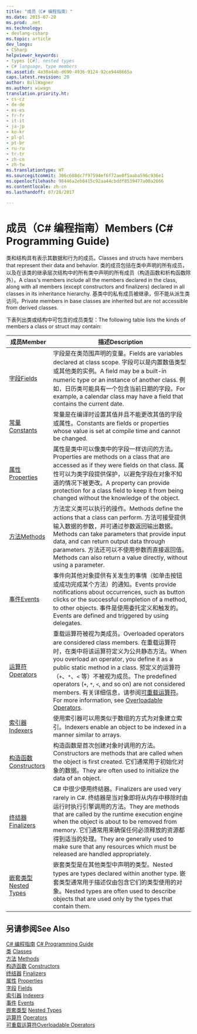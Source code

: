 ```yaml
---
title: "成员（C# 编程指南）"
ms.date: 2015-07-20
ms.prod: .net
ms.technology:
- devlang-csharp
ms.topic: article
dev_langs:
- CSharp
helpviewer_keywords:
- types [C#], nested types
- C# language, type members
ms.assetid: 4a30a4ab-d690-4936-9124-92ce9448665a
caps.latest.revision: 20
author: BillWagner
ms.author: wiwagn
translation.priority.ht:
- cs-cz
- de-de
- es-es
- fr-fr
- it-it
- ja-jp
- ko-kr
- pl-pl
- pt-br
- ru-ru
- tr-tr
- zh-cn
- zh-tw
ms.translationtype: HT
ms.sourcegitcommit: 306c608dc7f97594ef6f72ae0f5aaba596c936e1
ms.openlocfilehash: 98446a2eb0415c92aa44cbddf8539477a00a2666
ms.contentlocale: zh-cn
ms.lasthandoff: 07/28/2017

---
```

# <a name="members-c-programming-guide"></a><span data-ttu-id="f3f75-102">成员（C# 编程指南）</span><span class="sxs-lookup"><span data-stu-id="f3f75-102">Members (C# Programming Guide)</span></span>
<span data-ttu-id="f3f75-103">类和结构具有表示其数据和行为的成员。</span><span class="sxs-lookup"><span data-stu-id="f3f75-103">Classes and structs have members that represent their data and behavior.</span></span> <span data-ttu-id="f3f75-104">类的成员包括在类中声明的所有成员，以及在该类的继承层次结构中的所有类中声明的所有成员（构造函数和析构函数除外）。</span><span class="sxs-lookup"><span data-stu-id="f3f75-104">A class's members include all the members declared in the class, along with all members (except constructors and finalizers) declared in all classes in its inheritance hierarchy.</span></span> <span data-ttu-id="f3f75-105">基类中的私有成员被继承，但不能从派生类访问。</span><span class="sxs-lookup"><span data-stu-id="f3f75-105">Private members in base classes are inherited but are not accessible from derived classes.</span></span>  
  
 <span data-ttu-id="f3f75-106">下表列出类或结构中可包含的成员类型：</span><span class="sxs-lookup"><span data-stu-id="f3f75-106">The following table lists the kinds of members a class or struct may contain:</span></span>  
  
|<span data-ttu-id="f3f75-107">成员</span><span class="sxs-lookup"><span data-stu-id="f3f75-107">Member</span></span>|<span data-ttu-id="f3f75-108">描述</span><span class="sxs-lookup"><span data-stu-id="f3f75-108">Description</span></span>|  
|------------|-----------------|  
|[<span data-ttu-id="f3f75-109">字段</span><span class="sxs-lookup"><span data-stu-id="f3f75-109">Fields</span></span>](../../../csharp/programming-guide/classes-and-structs/fields.md)|<span data-ttu-id="f3f75-110">字段是在类范围声明的变量。</span><span class="sxs-lookup"><span data-stu-id="f3f75-110">Fields are variables declared at class scope.</span></span> <span data-ttu-id="f3f75-111">字段可以是内置数值类型或其他类的实例。</span><span class="sxs-lookup"><span data-stu-id="f3f75-111">A field may be a built-in numeric type or an instance of another class.</span></span> <span data-ttu-id="f3f75-112">例如，日历类可能具有一个包含当前日期的字段。</span><span class="sxs-lookup"><span data-stu-id="f3f75-112">For example, a calendar class may have a field that contains the current date.</span></span>|  
|[<span data-ttu-id="f3f75-113">常量</span><span class="sxs-lookup"><span data-stu-id="f3f75-113">Constants</span></span>](../../../csharp/programming-guide/classes-and-structs/constants.md)|<span data-ttu-id="f3f75-114">常量是在编译时设置其值并且不能更改其值的字段或属性。</span><span class="sxs-lookup"><span data-stu-id="f3f75-114">Constants are fields or properties whose value is set at compile time and cannot be changed.</span></span>|  
|[<span data-ttu-id="f3f75-115">属性</span><span class="sxs-lookup"><span data-stu-id="f3f75-115">Properties</span></span>](../../../csharp/programming-guide/classes-and-structs/properties.md)|<span data-ttu-id="f3f75-116">属性是类中可以像类中的字段一样访问的方法。</span><span class="sxs-lookup"><span data-stu-id="f3f75-116">Properties are methods on a class that are accessed as if they were fields on that class.</span></span> <span data-ttu-id="f3f75-117">属性可以为类字段提供保护，以避免字段在对象不知道的情况下被更改。</span><span class="sxs-lookup"><span data-stu-id="f3f75-117">A property can provide protection for a class field to keep it from being changed without the knowledge of the object.</span></span>|  
|[<span data-ttu-id="f3f75-118">方法</span><span class="sxs-lookup"><span data-stu-id="f3f75-118">Methods</span></span>](../../../csharp/programming-guide/classes-and-structs/methods.md)|<span data-ttu-id="f3f75-119">方法定义类可以执行的操作。</span><span class="sxs-lookup"><span data-stu-id="f3f75-119">Methods define the actions that a class can perform.</span></span> <span data-ttu-id="f3f75-120">方法可接受提供输入数据的参数，并可通过参数返回输出数据。</span><span class="sxs-lookup"><span data-stu-id="f3f75-120">Methods can take parameters that provide input data, and can return output data through parameters.</span></span> <span data-ttu-id="f3f75-121">方法还可以不使用参数而直接返回值。</span><span class="sxs-lookup"><span data-stu-id="f3f75-121">Methods can also return a value directly, without using a parameter.</span></span>|  
|[<span data-ttu-id="f3f75-122">事件</span><span class="sxs-lookup"><span data-stu-id="f3f75-122">Events</span></span>](../../../csharp/programming-guide/events/index.md)|<span data-ttu-id="f3f75-123">事件向其他对象提供有关发生的事情（如单击按钮或成功完成某个方法）的通知。</span><span class="sxs-lookup"><span data-stu-id="f3f75-123">Events provide notifications about occurrences, such as button clicks or the successful completion of a method, to other objects.</span></span> <span data-ttu-id="f3f75-124">事件是使用委托定义和触发的。</span><span class="sxs-lookup"><span data-stu-id="f3f75-124">Events are defined and triggered by using delegates.</span></span>|  
|[<span data-ttu-id="f3f75-125">运算符</span><span class="sxs-lookup"><span data-stu-id="f3f75-125">Operators</span></span>](../../../csharp/programming-guide/statements-expressions-operators/operators.md)|<span data-ttu-id="f3f75-126">重载运算符被视为类成员。</span><span class="sxs-lookup"><span data-stu-id="f3f75-126">Overloaded operators are considered class members.</span></span> <span data-ttu-id="f3f75-127">在重载运算符时，在类中将该运算符定义为公共静态方法。</span><span class="sxs-lookup"><span data-stu-id="f3f75-127">When you overload an operator, you define it as a public static method in a class.</span></span> <span data-ttu-id="f3f75-128">预定义的运算符（`+`、`*`、`<` 等）不被视为成员。</span><span class="sxs-lookup"><span data-stu-id="f3f75-128">The predefined operators (`+`, `*`, `<`, and so on) are not considered members.</span></span> <span data-ttu-id="f3f75-129">有关详细信息，请参阅[可重载运算符](../../../csharp/programming-guide/statements-expressions-operators/overloadable-operators.md)。</span><span class="sxs-lookup"><span data-stu-id="f3f75-129">For more information, see [Overloadable Operators](../../../csharp/programming-guide/statements-expressions-operators/overloadable-operators.md).</span></span>|  
|[<span data-ttu-id="f3f75-130">索引器</span><span class="sxs-lookup"><span data-stu-id="f3f75-130">Indexers</span></span>](../../../csharp/programming-guide/indexers/index.md)|<span data-ttu-id="f3f75-131">使用索引器可以用类似于数组的方式为对象建立索引。</span><span class="sxs-lookup"><span data-stu-id="f3f75-131">Indexers enable an object to be indexed in a manner similar to arrays.</span></span>|  
|[<span data-ttu-id="f3f75-132">构造函数</span><span class="sxs-lookup"><span data-stu-id="f3f75-132">Constructors</span></span>](../../../csharp/programming-guide/classes-and-structs/constructors.md)|<span data-ttu-id="f3f75-133">构造函数是首次创建对象时调用的方法。</span><span class="sxs-lookup"><span data-stu-id="f3f75-133">Constructors are methods that are called when the object is first created.</span></span> <span data-ttu-id="f3f75-134">它们通常用于初始化对象的数据。</span><span class="sxs-lookup"><span data-stu-id="f3f75-134">They are often used to initialize the data of an object.</span></span>|  
|[<span data-ttu-id="f3f75-135">终结器</span><span class="sxs-lookup"><span data-stu-id="f3f75-135">Finalizers</span></span>](../../../csharp/programming-guide/classes-and-structs/destructors.md)|<span data-ttu-id="f3f75-136">C# 中很少使用终结器。</span><span class="sxs-lookup"><span data-stu-id="f3f75-136">Finalizers are used very rarely in C#.</span></span> <span data-ttu-id="f3f75-137">终结器是当对象即将从内存中移除时由运行时执行引擎调用的方法。</span><span class="sxs-lookup"><span data-stu-id="f3f75-137">They are methods that are called by the runtime execution engine when the object is about to be removed from memory.</span></span> <span data-ttu-id="f3f75-138">它们通常用来确保任何必须释放的资源都得到适当的处理。</span><span class="sxs-lookup"><span data-stu-id="f3f75-138">They are generally used to make sure that any resources which must be released are handled appropriately.</span></span>|  
|[<span data-ttu-id="f3f75-139">嵌套类型</span><span class="sxs-lookup"><span data-stu-id="f3f75-139">Nested Types</span></span>](../../../csharp/programming-guide/classes-and-structs/nested-types.md)|<span data-ttu-id="f3f75-140">嵌套类型是在其他类型中声明的类型。</span><span class="sxs-lookup"><span data-stu-id="f3f75-140">Nested types are types declared within another type.</span></span> <span data-ttu-id="f3f75-141">嵌套类型通常用于描述仅由包含它们的类型使用的对象。</span><span class="sxs-lookup"><span data-stu-id="f3f75-141">Nested types are often used to describe objects that are used only by the types that contain them.</span></span>|  
  
## <a name="see-also"></a><span data-ttu-id="f3f75-142">另请参阅</span><span class="sxs-lookup"><span data-stu-id="f3f75-142">See Also</span></span>  
 <span data-ttu-id="f3f75-143">[C# 编程指南](../../../csharp/programming-guide/index.md) </span><span class="sxs-lookup"><span data-stu-id="f3f75-143">[C# Programming Guide](../../../csharp/programming-guide/index.md) </span></span>  
 <span data-ttu-id="f3f75-144">[类](../../../csharp/programming-guide/classes-and-structs/classes.md) </span><span class="sxs-lookup"><span data-stu-id="f3f75-144">[Classes](../../../csharp/programming-guide/classes-and-structs/classes.md) </span></span>  
 <span data-ttu-id="f3f75-145">[方法](../../../csharp/programming-guide/classes-and-structs/methods.md) </span><span class="sxs-lookup"><span data-stu-id="f3f75-145">[Methods](../../../csharp/programming-guide/classes-and-structs/methods.md) </span></span>  
 <span data-ttu-id="f3f75-146">[构造函数](../../../csharp/programming-guide/classes-and-structs/constructors.md) </span><span class="sxs-lookup"><span data-stu-id="f3f75-146">[Constructors](../../../csharp/programming-guide/classes-and-structs/constructors.md) </span></span>  
 <span data-ttu-id="f3f75-147">[终结器](../../../csharp/programming-guide/classes-and-structs/destructors.md) </span><span class="sxs-lookup"><span data-stu-id="f3f75-147">[Finalizers](../../../csharp/programming-guide/classes-and-structs/destructors.md) </span></span>  
 <span data-ttu-id="f3f75-148">[属性](../../../csharp/programming-guide/classes-and-structs/properties.md) </span><span class="sxs-lookup"><span data-stu-id="f3f75-148">[Properties](../../../csharp/programming-guide/classes-and-structs/properties.md) </span></span>  
 <span data-ttu-id="f3f75-149">[字段](../../../csharp/programming-guide/classes-and-structs/fields.md) </span><span class="sxs-lookup"><span data-stu-id="f3f75-149">[Fields](../../../csharp/programming-guide/classes-and-structs/fields.md) </span></span>  
 <span data-ttu-id="f3f75-150">[索引器](../../../csharp/programming-guide/indexers/index.md) </span><span class="sxs-lookup"><span data-stu-id="f3f75-150">[Indexers](../../../csharp/programming-guide/indexers/index.md) </span></span>  
 <span data-ttu-id="f3f75-151">[事件](../../../csharp/programming-guide/events/index.md) </span><span class="sxs-lookup"><span data-stu-id="f3f75-151">[Events](../../../csharp/programming-guide/events/index.md) </span></span>  
 <span data-ttu-id="f3f75-152">[嵌套类型](../../../csharp/programming-guide/classes-and-structs/nested-types.md) </span><span class="sxs-lookup"><span data-stu-id="f3f75-152">[Nested Types](../../../csharp/programming-guide/classes-and-structs/nested-types.md) </span></span>  
 <span data-ttu-id="f3f75-153">[运算符](../../../csharp/programming-guide/statements-expressions-operators/operators.md) </span><span class="sxs-lookup"><span data-stu-id="f3f75-153">[Operators](../../../csharp/programming-guide/statements-expressions-operators/operators.md) </span></span>  
 [<span data-ttu-id="f3f75-154">可重载运算符</span><span class="sxs-lookup"><span data-stu-id="f3f75-154">Overloadable Operators</span></span>](../../../csharp/programming-guide/statements-expressions-operators/overloadable-operators.md)

